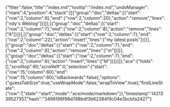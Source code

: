 {"filter":false,"title":"index.md","tooltip":"/index.md","undoManager":{"mark":4,"position":4,"stack":[[{"group":"doc","deltas":[{"start":{"row":2,"column":8},"end":{"row":2,"column":20},"action":"remove","lines":["ndy's Weblog"]}]}],[{"group":"doc","deltas":[{"start":{"row":2,"column":7},"end":{"row":2,"column":8},"action":"remove","lines":["A"]}]}],[{"group":"doc","deltas":[{"start":{"row":2,"column":7},"end":{"row":2,"column":22},"action":"insert","lines":["my latest posts"]}]}],[{"group":"doc","deltas":[{"start":{"row":2,"column":7},"end":{"row":2,"column":8},"action":"remove","lines":["m"]}]}],[{"group":"doc","deltas":[{"start":{"row":2,"column":7},"end":{"row":2,"column":8},"action":"insert","lines":["M"]}]}]]},"ace":{"folds":[],"scrolltop":60,"scrollleft":0,"selection":{"start":{"row":15,"column":60},"end":{"row":15,"column":60},"isBackwards":false},"options":{"guessTabSize":true,"useWrapMode":false,"wrapToView":true},"firstLineState":{"row":7,"state":"start","mode":"ace/mode/markdown"}},"timestamp":1421339527357,"hash":"3498196f98d788bdf3b62384f9c04e3bcbfa2427"}